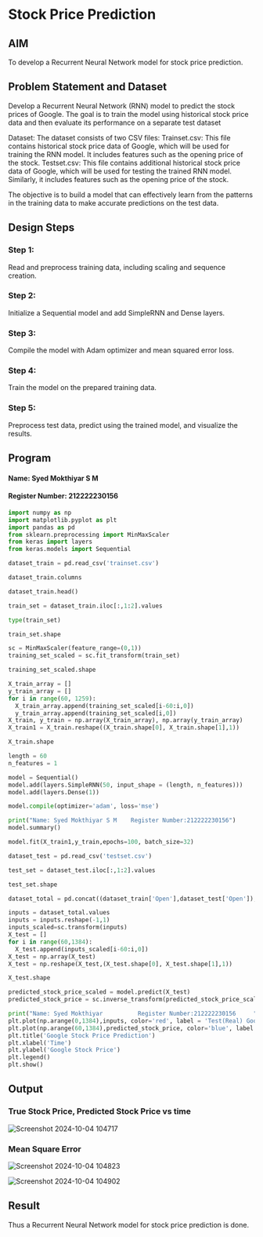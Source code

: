 # Stock Price Prediction

## AIM

To develop a Recurrent Neural Network model for stock price prediction.

## Problem Statement and Dataset
Develop a Recurrent Neural Network (RNN) model to predict the stock prices of Google. The goal is to train the model using historical stock price data and then evaluate its performance on a separate test dataset

Dataset: The dataset consists of two CSV files:
    Trainset.csv: This file contains historical stock price data of Google, which will be used for training the RNN model. It includes features such as the opening price of the stock.
    Testset.csv: This file contains additional historical stock price data of Google, which will be used for testing the trained RNN model. Similarly, it includes features such as the opening price of the stock.

The objective is to build a model that can effectively learn from the patterns in the training data to make accurate predictions on the test data.


## Design Steps

### Step 1:
Read and preprocess training data, including scaling and sequence creation.
### Step 2:
Initialize a Sequential model and add SimpleRNN and Dense layers.
### Step 3:
Compile the model with Adam optimizer and mean squared error loss.
### Step 4:
Train the model on the prepared training data.
### Step 5:
Preprocess test data, predict using the trained model, and visualize the results.


## Program
#### Name: Syed Mokthiyar S M
#### Register Number: 212222230156
```python
import numpy as np
import matplotlib.pyplot as plt
import pandas as pd
from sklearn.preprocessing import MinMaxScaler
from keras import layers
from keras.models import Sequential

dataset_train = pd.read_csv('trainset.csv')

dataset_train.columns

dataset_train.head()

train_set = dataset_train.iloc[:,1:2].values

type(train_set)

train_set.shape

sc = MinMaxScaler(feature_range=(0,1))
training_set_scaled = sc.fit_transform(train_set)

training_set_scaled.shape

X_train_array = []
y_train_array = []
for i in range(60, 1259):
  X_train_array.append(training_set_scaled[i-60:i,0])
  y_train_array.append(training_set_scaled[i,0])
X_train, y_train = np.array(X_train_array), np.array(y_train_array)
X_train1 = X_train.reshape((X_train.shape[0], X_train.shape[1],1))

X_train.shape

length = 60
n_features = 1

model = Sequential()
model.add(layers.SimpleRNN(50, input_shape = (length, n_features)))
model.add(layers.Dense(1))

model.compile(optimizer='adam', loss='mse')

print("Name: Syed Mokthiyar S M    Register Number:212222230156")
model.summary()

model.fit(X_train1,y_train,epochs=100, batch_size=32)

dataset_test = pd.read_csv('testset.csv')

test_set = dataset_test.iloc[:,1:2].values

test_set.shape

dataset_total = pd.concat((dataset_train['Open'],dataset_test['Open']),axis=0)

inputs = dataset_total.values
inputs = inputs.reshape(-1,1)
inputs_scaled=sc.transform(inputs)
X_test = []
for i in range(60,1384):
  X_test.append(inputs_scaled[i-60:i,0])
X_test = np.array(X_test)
X_test = np.reshape(X_test,(X_test.shape[0], X_test.shape[1],1))

X_test.shape

predicted_stock_price_scaled = model.predict(X_test)
predicted_stock_price = sc.inverse_transform(predicted_stock_price_scaled)

print("Name: Syed Mokthiyar          Register Number:212222230156     ")
plt.plot(np.arange(0,1384),inputs, color='red', label = 'Test(Real) Google stock price')
plt.plot(np.arange(60,1384),predicted_stock_price, color='blue', label = 'Predicted Google stock price')
plt.title('Google Stock Price Prediction')
plt.xlabel('Time')
plt.ylabel('Google Stock Price')
plt.legend()
plt.show()

```

## Output

### True Stock Price, Predicted Stock Price vs time

![Screenshot 2024-10-04 104717](https://github.com/user-attachments/assets/31ae9dca-b45c-46af-a0dc-1db95da4ddda)


### Mean Square Error

![Screenshot 2024-10-04 104823](https://github.com/user-attachments/assets/aa602124-9db5-4522-8267-efc543210e5a)

![Screenshot 2024-10-04 104902](https://github.com/user-attachments/assets/26ccdc09-6b56-41bf-8010-b5f367b23941)

## Result

Thus a Recurrent Neural Network model for stock price prediction is done.
